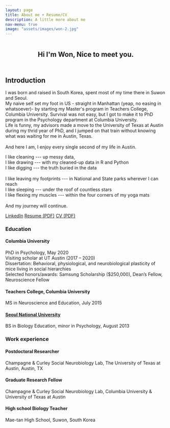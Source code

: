 ```yaml
---
layout: page
title: About me + Resume/CV
description: A little more about me
nav-menu: true
image: "assets/images/won-2.jpg"
---
```


<span class="image fit"><img src="{% link assets/images/won-2.jpg %}" alt="" /></span>
<!-- Main -->
<div id="main" class="alt">

<!-- One -->
<section id="one">
	<div class="inner">
		<header class="major">
			<h1>Hi I'm Won, Nice to meet you.</h1>
		</header>

<!-- Content -->
<h2 id="content">Introduction</h2>
<p>I was born and raised in South Korea, spent most of my time there in Suwon and Seoul. <br />
 My naive self set my foot in US - straight in Manhattan (yeap, no easing in whatsoever)- by starting my Master's program in Teachers College, Columbia University. Survival was not easy, but I got to make it to PhD program in the Psychology department at Columbia University. <br />
Life is funny, my advisors made a move to the University of Texas at Austin during my thrid year of PhD, and I jumped on that train without knowing what was waiting for me in Austin, Texas.<br />
  <br />
And here I am, I enjoy every single second of my life in Austin.<br />
 </p>
I like cleaning --- up messy data, <br />
I like drawing --- with my cleaned-up data in R and Python <br />
I like digging --- the truth buried in the data <br />
 <br />
I like leaving my footprints --- in National and State parks wherever I can reach <br />
I like sleeping --- under the roof of countless stars <br />
I like flexing my muscles --- within the four corners of my yoga mats <br />
 <br />
And my journey will continue. <p/>
<p><a href="https://www.linkedin.com/in/wonlee-neuroscience/" class="button icon fa-linkedin">LinkedIn</a>     <a href="assets/files/resume.pdf" class="button">Resume (PDF)</a>     <a href="assets/files/CV.pdf" class="button">CV (PDF)</a><p/>

<div class="row">
	<div class="6u 12u$(small)">
		<h3>Education</h3>
		<h4>Columbia University</h4>
		<p>PhD in Psychology, May 2020 <br />
		Visiting scholar at UT Austin (2017 – 2020)<br />
		Dissertation: Behavioral, physiological, and neurobiological plasticity of mice living in social hierarchies<br />
		Selected honors/awards: Samsung Scholarship ($250,000), Dean’s Fellow, Neuroscience Fellow </p>
		<h4>Teachers College, Columbia University</h4>
		<p>MS in Neuroscience and Education, July 2015</p>
		<h4><a href="https://en.wikipedia.org/wiki/Seoul_National_University">Seoul National University</a></h4>
		<p>BS in Biology Education, minor in Psychology, August 2013</p>
	</div>
	<div class="6u$ 12u$(small)">
		<h3>Work experience</h3>
		<h4>Postdoctoral Researcher</h4>
		<p>Champagne & Curley Social Neurobiology Lab, The University of Texas at Austin, Austin, TX</p>
		<h4>Graduate Research Fellow</h4>
		<p>Champagne & Curley Social Neurobiology Lab, Columbia University & University of Texas at Austin</p>
		<h4>High school Biology Teacher </h4>
		<p>Mae-tan High School, Suwon, South Korea</p>
	</div>
</div>
